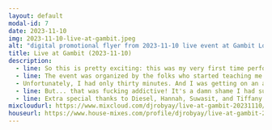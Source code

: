 ```yaml
---
layout: default
modal-id: 7
date: 2023-11-10
img: 2023-11-10-live-at-gambit.jpeg
alt: "digital promotional flyer from 2023-11-10 live event at Gambit Lounge in Henderson, NV"
title: Live at Gambit (2023-11-10)
description:
  - line: So this is pretty exciting: this was my very first time performing live in front of strangers.
  - line: The event was organized by the folks who started teaching me how to work with moden DJ equipment and software, and featured other graduates of the program.
  - Unfortunately, I had only thirty minutes. And I was getting on an airplane first thing the next morning, to go hear my friend [Dylan Drazen](https://dylandrazen.com/) spin a fierce classic 90s house set in Fort Lauderdale, so I couldn't even stay to hear everyone play.
  - line: But... that was fucking addictive! It's a damn shame I had such a short time slot! I could have played for hours.
  - line: Extra special thanks to Diesel, Hannah, Suwasit, and Tiffany for coming out and supporting me at my very first performance! It meant fucking everything to me.
mixcloudurl: https://www.mixcloud.com/djrobyay/live-at-gambit-20231110/
houseurl: https://www.house-mixes.com/profile/djrobyay/live-at-gambit-2023-11-10
---
```

